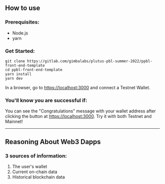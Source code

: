 ## How to use

### Prerequisites:
- Node.js
- yarn

### Get Started:
```
git clone https://gitlab.com/gimbalabs/plutus-pbl-summer-2022/ppbl-front-end-template
cd ppbl-front-end-template
yarn install
yarn dev
```

In a browser, go to [https://localhost:3000](https://localhost:3000) and connect a Testnet Wallet.

### You'll know you are successful if:
You can see the "Congratulations" message with your wallet address after clicking the button at [https://localhost:3000](https://localhost:3000). Try it with both Testnet and Mainnet!

---

## Reasoning About Web3 Dapps

### 3 sources of information:

1. The user's wallet
2. Current on-chain data
3. Historical blockchain data